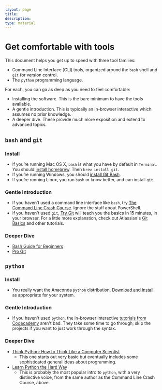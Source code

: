 ```yaml
---
layout: page
title: 
description:
type: material
---
```

# Get comfortable with tools


This document helps you get up to speed with three tool families:

 * Command Line Interface (CLI) tools, organized around the `bash` shell and `git` for version control.
 * The `python` programming language.

For each, you can go as deep as you need to feel comfortable:

 * Installing the software. This is the bare minimum to have the tools available.
 * A gentle introduction. This is typically an in-browser interactive which assumes no prior knowledge.
 * A deeper dive. These provide much more exposition and extend to advanced topics.


## `bash` and `git`

### Install

 * If you’re running Mac OS X, `bash` is what you have by default in `Terminal`. You should [install homebrew](http://brew.sh/#install). Then `brew install git`.
 * If you’re running Windows, you should [install Git Bash](http://openhatch.org/missions/windows-setup/install-git-bash).
 * If you’re running Linux, you run `bash` or know better, and can install `git`.

### Gentle Introduction

 * If you haven’t used a command line interface like `bash`, try [The Command Line Crash Course](http://cli.learncodethehardway.org/book/). Ignore the stuff about PowerShell.
 * If you haven't used `git`, [Try Git](http://try.github.io/) will teach you the basics in 15 minutes, in your browser. For a little more explanation, check out Atlassian's [Git Basics](https://www.atlassian.com/git/tutorial/git-basics) and other tutorials.

### Deeper Dive

 * [Bash Guide for Beginners](http://writers.fultus.com/garrels/ebooks/Machtelt_Garrels_Bash_Guide_for_Beginners_2nd_Ed.pdf)
 * [Pro Git](http://git-scm.com/book)


## `python`

### Install

 * You really want the Anaconda `python` distribution. [Download and install](http://continuum.io/downloads) as appropriate for your system.

### Gentle Introduction

 * If you haven't used `python`, the in-browser interactive [tutorials from Codecademy](http://www.codecademy.com/tracks/python) aren't bad. They take some time to go through; skip the projects if you want to just work through the syntax.

### Deeper Dive

 * [Think Python: How to Think Like a Computer Scientist](http://www.greenteapress.com/thinkpython/thinkpython.pdf)
     * This one starts out very basic but eventually includes some sophisticated general ideas about programming.
 * [Learn Python the Hard Way](http://learnpythonthehardway.org/book/)
     * This is probably the most popular intro to `python`, with a very distinctive voice, from the same author as the Command Line Crash Course, above.
